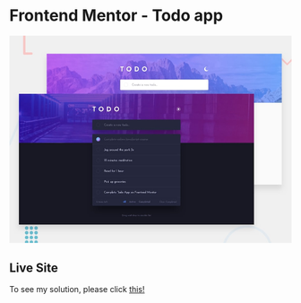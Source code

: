 # Frontend Mentor - Todo app

![Design preview for the Todo app coding challenge](./design/desktop-preview.jpg)

## Live Site
To see my solution, please click [this!](https://todo-app-supri.netlify.app)
